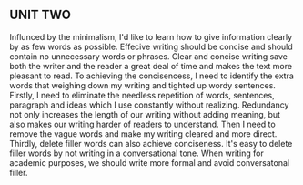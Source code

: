 ## UNIT TWO
Influnced by the minimalism, I'd like to learn how to give information clearly by as few words as possible. Effecive writing should be concise and should contain no unnecessary words or phrases. Clear and concise writing save both the writer and the reader a great deal of time and makes the text more pleasant to read. To achieving the concisencess, I need to identify the extra words that weighing down my writing and tighted up wordy sentences. Firstly, I need to eliminate the needless repetition of words, sentences, paragraph and ideas which I use constantly without realizing. Redundancy not only increases the length of our writing without adding meaning, but also makes our writing harder of readers to understand. Then I need to remove the vague words and make my writing cleared and more direct. Thirdly, delete filler words can also achieve conciseness. It's easy to delete filler words by not writing in a conversational tone. When writing for academic purposes, we should write more formal and avoid conversatonal filler. 